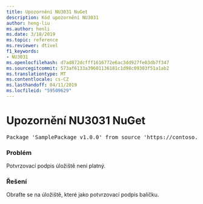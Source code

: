 ```yaml
---
title: Upozornění NU3031 NuGet
description: Kód upozornění NU3031
author: heng-liu
ms.author: henli
ms.date: 3/18/2019
ms.topic: reference
ms.reviewer: dtivel
f1_keywords:
- NU3031
ms.openlocfilehash: d7ad872dcfff1616772e6ac3dd927fe03db7f347
ms.sourcegitcommit: 573af6133a39601136181c1d98c09303f51a1ab2
ms.translationtype: MT
ms.contentlocale: cs-CZ
ms.lasthandoff: 04/11/2019
ms.locfileid: "59509629"
---
```

# <a name="nuget-warning-nu3031"></a>Upozornění NU3031 NuGet

<pre>Package 'SamplePackage v1.0.0' from source 'https://contoso.com/index.json': The repository countersignature is invalid.</pre>

### <a name="issue"></a>Problém

Potvrzovací podpis úložiště není platný.


### <a name="solution"></a>Řešení

Obraťte se na úložiště, které jako potvrzovací podpis balíčku. 